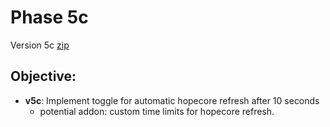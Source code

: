 # Phase 5c
Version 5c [zip](https://mattwydra.github.io/newtab-background/v5/v5c/ext5c.zip)

## **Objective:**
- **v5c**: Implement toggle for automatic hopecore refresh after 10 seconds
   - potential addon: custom time limits for hopecore refresh. 